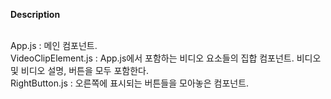 <b>Description</b><br><br>

App.js : 메인 컴포넌트.<br>
VideoClipElement.js : App.js에서 포함하는 비디오 요소들의 집합 컴포넌트. 비디오 및 비디오 설명, 버튼을 모두 포함한다.<br>
RightButton.js : 오른쪽에 표시되는 버튼들을 모아놓은 컴포넌트.
